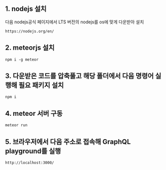 ## 1. nodejs 설치

다음 nodejs공식 페이지에서 LTS 버전의 nodejs를 os에 맞게 다운받아 설치
```
https://nodejs.org/en/
```

## 2. meteorjs 설치

```
npm i -g meteor
```

## 3. 다운받은 코드를 압축풀고 해당 폴더에서 다음 명령어 실행해 필요 패키지 설치

```
npm i
```

## 4. meteor 서버 구동

```
meteor run 
```

## 5. 브라우저에서 다음 주소로 접속해 GraphQL playground를 실행

```
http://localhost:3000/

```